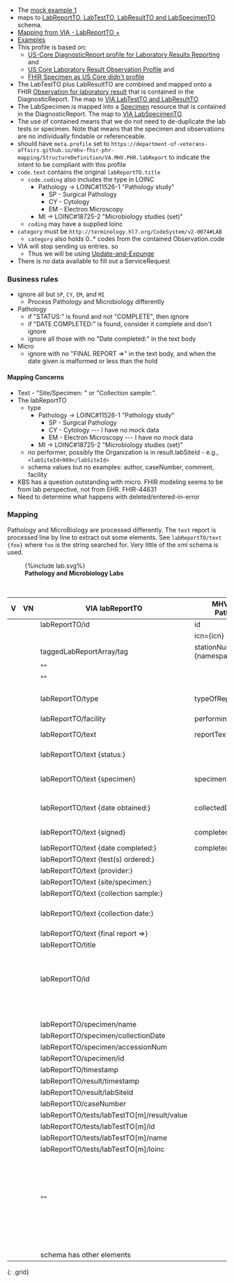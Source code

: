 
- The [mock example 1](https://github.com/department-of-veterans-affairs/mhv-fhir-phr-mapping/blob/main/mocks/labs.xml)
- maps to [LabReportTO, LabTestTO, LabResultTO and LabSpecimenTO](https://github.com/department-of-veterans-affairs/mhv-np-via-wsclient/blob/development/src/main/resources/VIA_v4.0.7_uat.wsdl) schema.
- [Mapping from VIA - LabReportTO +](StructureDefinition-VA.MHV.PHR.labReport-mappings.html#mappings-for-via-to-mhv-fhir-phr-labreportto)
- [Examples](StructureDefinition-VA.MHV.PHR.labReport-examples.html)
- This profile is based on:
  - [US-Core DiagnosticReport profile for Laboratory Results Reporting]({{site.data.fhir.hl7fhiruscore}}/StructureDefinition-us-core-diagnosticreport-lab.html) and 
  - [US Core Laboratory Result Observation Profile]({{site.data.fhir.hl7fhiruscore}}/StructureDefinition-us-core-observation-lab.html) and
  - [FHIR Specimen as US Core didn't profile]({{site.data.fhir.path}}specimen.html)
- The LabTestTO plus LabResultTO are combined and mapped onto a FHIR [Observation for laboratory result](StructureDefinition-VA.MHV.PHR.labTest.html) that is contained in the DiagnosticReport. The map to [VIA LabTestTO and LabResultTO](StructureDefinition-VA.MHV.PHR.labTest-mappings.html#mappings-for-via-to-mhv-fhir-phr-labtestto).
- The LabSpecimen is mapped into a [Specimen](StructureDefinition-VA.MHV.PHR.LabSpecimen.html) resource that is contained in the DiagnosticReport. The map to [VIA LabSpecimenTO](StructureDefinition-VA.MHV.PHR.LabSpecimen-mappings.html#mappings-for-via-to-mhv-fhir-phr-labspecimen).
- The use of contained means that we do not need to de-duplicate the lab tests or specimen. Note that means that the specimen and observations are no individually findable or referenceable.
- should have `meta.profile` set to `https://department-of-veterans-affairs.github.io/mhv-fhir-phr-mapping/StructureDefinition/VA.MHV.PHR.labReport` to indicate the intent to be compliant with this profile
- `code.text` contains the original `labReportTO.title`
  - `code.coding` also includes the type in LOINC
    - Pathology -> LOINC#11526-1 "Pathology study"
      - SP - Surgical Pathology
      - CY - Cytology
      - EM - Electron Microscopy
    - MI -> LOINC#18725-2 "Microbiology studies (set)"
  - `coding` may have a supplied loinc
- `category` must be `http://terminology.hl7.org/CodeSystem/v2-0074#LAB`
  - `category` also holds 0..* codes from the contained Observation.code
- VIA will stop sending us entries. so
  - Thus we will be using [Update-and-Expunge](background.html#entered-in-error)
- There is no data available to fill out a ServiceRequest

### Business rules

- ignore all but `SP`, `CY`, `EM`, and `MI`
  - Process Pathology and Microbiology differently
- Pathology
  - if "STATUS:" is found and not "COMPLETE", then ignore
  - if "DATE COMPLETED:" is found, consider it complete and don't ignore
  - ignore all those with no "Date  completed:" in the text body
- Micro
  - ignore with no "FINAL REPORT =>" in the text body, and when the date given is malformed or less than the hold

#### Mapping Concerns

- Text - "Site/Specimen: " or "Collection sample:". 
- The labReportTO
  - type
    - Pathology -> LOINC#11526-1 "Pathology study"
      - SP - Surgical Pathology
      - CY - Cytology --- I have no mock data
      - EM - Electron Microscopy  --- I have no mock data
    - MI -> LOINC#18725-2 "Microbiology studies (set)"
  - no performer, possibly the Organization is in result.labSiteId - e.g., `<labSiteId>989</labSiteId>`
  - schema values but no examples: author, caseNumber, comment, facility 
- KBS has a question outstanding with micro. FHIR modeling seems to be from lab perspective, not from EHR.  FHIR-44631
- Need to determine what happens with deleted/entered-in-error

### Mapping

Pathology and MicroBiology are processed differently. The `text` report is processed line by line to extract out some elements. See `labReportTO/text {foo}` where `foo` is the string searched for. Very little of the xml schema is used.

<figure>
{%include lab.svg%}
<figcaption><b>Pathology and Microbiology Labs</b></figcaption>
</figure>
<br clear="all">

| V | VN | VIA labReportTO                              |   MHV eVault Pathology          |  MHV eVault Micro     | FHIR                                | Note       |
|---|----|----------------------------------------------|---------------------------------|-----------------------|-------------------------------------|------------|
|   |    | labReportTO/id                               |  id                             | id                    | DiagnosticReport.identifier[TOid]   |  |
|   |    |                                              |  icn={icn}                      | icn={icn}             | DiagnosticReport.subject            |  |
|   |    | taggedLabReportArray/tag                     |  stationNumber={namespaceId}    | stationNumber         | DiagnosticReport.performer[org]     |  |
|   |    |   ""                                         |                                 | orderingLocation      |  |  |
|   |    |   ""                                         |                                 | performingLocation    |  |  |
|   |    | labReportTO/type                             | typeOfReport                    |                       | DiagnosticReport.code.coding        | CY/Cytology, SP/Surgical Pathology, EM/Electron Microscopy
|   |    | labReportTO/facility                         | performingLocation              |                       | DiagnosticReport.performer(Org)     | |
|   |    | labReportTO/text                             | reportText                      | reportText            | DiagnosticReport.presentedForm.data | base64 with contentType=text/plain |
|   |    | labReportTO/text {status:}                   |                                 |                       |                                     | ignore all that are not COMPLETED |
|   |    | labReportTO/text {specimen}                  | specimen                        |                       | Specimen.type.text                  | Not sure why parsed out of the text, vs using specimen/name |
|   |    | labReportTO/text {date obtained:}            | collectedDateTime[x]            |                       | Specimen.collectedDateTime          | Not sure why parsed out of the text, vs using specimen/collectionDate
|   |    | labReportTO/text {signed}                    | completedDateTime[x]            |                       | DiagnosticReport.issued             | signed is used for date if it exists
|   |    | labReportTO/text {date completed:}           | completedDateTime[x]            | completedDateTime[x]  | DiagnosticReport.issued             | used in **hold** |
|   |    | labReportTO/text {test(s) ordered:}          |                                 | orderedTest           |                                     | no mock examples |
|   |    | labReportTO/text {provider:}                 |                                 | orderingProvider      | DiagnosticReport.performer(Pra).display | only have string |
|   |    | labReportTO/text {site/specimen:}            |                                 | specimenSource        | Specimen.collection.bodySite        | location? KBS/TODO |
|   |    | labReportTO/text {collection sample:}        |                                 | collectionSample      | Specimen.type.text                  | |
|   |    | labReportTO/text {collection date:}          |                                 | collectedDateTime[x]  | Specimen.collectedDateTime          | Not sure why parsed out of the text, vs using specimen/collectionDate
|   |    | labReportTO/text {final report =>}           |                                 |                       | DiagnosticReport.issued             | used in **hold** |
|   |    | labReportTO/title                            |                                 |                       | DiagnosticReport.code.text          | |
|   |    |                                              |                                 |                       | DiagnosticReport.category=`LAB`     | also all chTest code |
|   |    |                                              |                                 |                       | DiagnosticReport.status=`final`     |  |
|   |    | labReportTO/id                               |                                 |                       | DiagnosticReport.identifier[Rid]    |  |
|   |    |                                              |                                 |                       | DiagnosticReport.result={Observation} | multiple  |
|   |    |                                              |                                 |                       | DiagnosticReport.specimen={Specimen} |  |
|   |    |                                              |                                 |                       | Specimen.status=`available`         |  |
|   |    | labReportTO/specimen/name                    |                                 |                       | Specimen.type.text                  | not done this way today |
|   |    | labReportTO/specimen/collectionDate          |                                 |                       | Specimen.collectedDateTime          | not done this way today |
|   |    | labReportTO/specimen/accessionNum            |                                 |                       | Specimen.accessionIdentifier        |  |
|   |    | labReportTO/specimen/id                      |                                 |                       | Specimen.identifier                 |  |
|   |    | labReportTO/timestamp                        |                                 |                       | DiagnosticReport.issued             | no mock examples |
|   |    | labReportTO/result/timestamp                 |                                 |                       | DiagnosticReport.issued             |  |
|   |    | labReportTO/result/labSiteId                 |                                 |                       | DiagnosticReport.performer(Org)     | |
|   |    | labReportTO/caseNumber                       |                                 |                       | DiagnosticReport.basedOn.identifier | no mock examples |
|   |    | labReportTO/tests/labTestTO[m]/result/value  |                                 |                       | Observation[m].valueString          | samples all valueString |
|   |    | labReportTO/tests/labTestTO[m]/id            |                                 |                       | Observation[m].identifier[TOid]     | |
|   |    | labReportTO/tests/labTestTO[m]/name          |                                 |                       | Observation[m].code.text            | |
|   |    | labReportTO/tests/labTestTO[m]/loinc         |                                 |                       | Observation[m].code.coding          | no mock examples |
|   |    |                                              |                                 |                       | Observation[m].specimen={Specimen}  |  |
|   |    |                                              |                                 |                       | Observation[m].status=`final`       |  |
|   |    |                                              |                                 |                       | Observation[m].category=`laboratory` |  |
|   |    |   ""                                         |                                 |                       | Observation[m].performer={DiagnosticReport.performer(Org)} | |
|   |    |                                              |                                 |                       | Observation[m].issued={DiagnosticReport.issued} |  |
|   |    |                                              |                                 |                       | Observation[m].effectiveDate={DiagnosticReport.effectiveDate} |  |
|   |    | schema has other elements
{: .grid}
